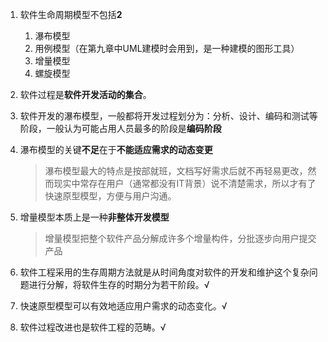 1. 软件生命周期模型不包括**2**
   1. 瀑布模型
   2. 用例模型（在第九章中UML建模时会用到，是一种建模的图形工具）
   3. 增量模型
   4. 螺旋模型

2. 软件过程是**软件开发活动的集合**。

3. 软件开发的瀑布模型，一般都将开发过程划分为：分析、设计、编码和测试等阶段，一般认为可能占用人员最多的阶段是**编码阶段**

4. 瀑布模型的关键**不足**在于**不能适应需求的动态变更**

   > 瀑布模型最大的特点是按部就班，文档写好需求后就不再轻易更改，然而现实中常存在用户（通常都没有IT背景）说不清楚需求，所以才有了快速原型模型，方便与用户沟通。

5. 增量模型本质上是一种**非整体开发模型**

   > 增量模型把整个软件产品分解成许多个增量构件，分批逐步向用户提交产品

6. 软件工程采用的生存周期方法就是从时间角度对软件的开发和维护这个复杂问题进行分解，将软件生存的时期分为若干阶段。√
7. 快速原型模型可以有效地适应用户需求的动态变化。√
8. 软件过程改进也是软件工程的范畴。√

